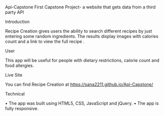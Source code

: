 Api-Capstone
First Capstone Project- a website that gets data from a third party API

Introduction

Recipe Creation gives users the ability to search different recipes by just entering some random ingredients. The results display images with calories count and a link to view the full recipe . 

User

This app will be useful for people with dietary restrictions, calorie count and food allergies.  


Live Site

You can find Recipe Creation at https://sana2211.github.io/Api-Capstone/

Technical

•	The app was built using HTML5, CSS, JavaScript and jQuery.
•	The app is fully responsive.

